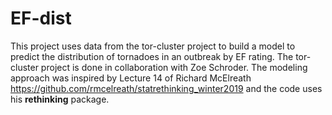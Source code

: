 # EF-dist
This project uses data from the tor-cluster project to build a model to predict the distribution of tornadoes in an outbreak by EF rating. The tor-cluster project is done in collaboration with Zoe Schroder. The modeling approach was inspired by Lecture 14 of Richard McElreath https://github.com/rmcelreath/statrethinking_winter2019 and the code uses his **rethinking** package.
